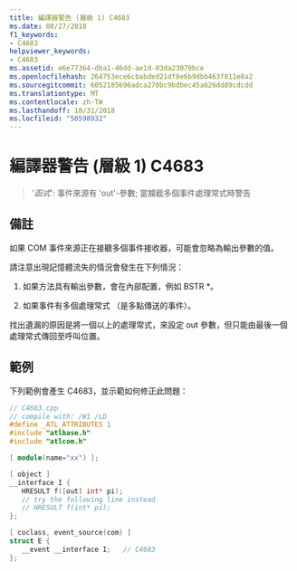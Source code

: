 ```yaml
---
title: 編譯器警告 (層級 1) C4683
ms.date: 08/27/2018
f1_keywords:
- C4683
helpviewer_keywords:
- C4683
ms.assetid: e6e77364-dba1-46dd-ae1d-03da23070bce
ms.openlocfilehash: 264753ece6cbabded21df8e6b9dbb463f811e8a2
ms.sourcegitcommit: 6052185696adca270bc9bdbec45a626dd89cdcdd
ms.translationtype: MT
ms.contentlocale: zh-TW
ms.lasthandoff: 10/31/2018
ms.locfileid: "50598932"
---
```

# <a name="compiler-warning-level-1-c4683"></a>編譯器警告 (層級 1) C4683

> '*函式*': 事件來源有 'out'-參數; 當攔截多個事件處理常式時警告

## <a name="remarks"></a>備註

如果 COM 事件來源正在接聽多個事件接收器，可能會忽略為輸出參數的值。

請注意出現記憶體流失的情況會發生在下列情況：

1. 如果方法具有輸出參數，會在內部配置，例如 BSTR *。

2. 如果事件有多個處理常式 （是多點傳送的事件）。

找出遺漏的原因是將一個以上的處理常式，來設定 out 參數，但只能由最後一個處理常式傳回至呼叫位置。

## <a name="example"></a>範例

下列範例會產生 C4683，並示範如何修正此問題：

```cpp
// C4683.cpp
// compile with: /W1 /LD
#define _ATL_ATTRIBUTES 1
#include "atlbase.h"
#include "atlcom.h"

[ module(name="xx") ];

[ object ]
__interface I {
   HRESULT f([out] int* pi);
   // try the following line instead
   // HRESULT f(int* pi);
};

[ coclass, event_source(com) ]
struct E {
   __event __interface I;   // C4683
};
```